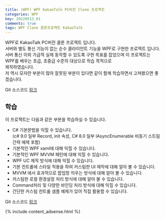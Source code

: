 ```yaml
---
title: (WPF) WPF KakaoTalk PC버전 Clone 프로젝트
categories: WPF
key: 20220513_01
comments: true
tags: WPF Clone 클론프로젝트 KakaoTalk
---
```

WPF로 KakaoTalk PC버전 클론 프로젝트 입니다. <br/>
서버와 별도 통신 기능이 없는 순수 클라이언트 기능을 WPF로 구현한 프로젝트 입니다. <br/>
서버 통신 이외 가급적 실제 동작할 수 있도록 구현 목표를 잡았으며 이 프로젝트는 WPF를 배우는 초급, 초중급 수준의 대상으로 학습 목적으로 <br/>
제작하였습니다. <br/>
저 역시 모자란 부분이 많아 잘못된 부분이 있다면 같이 함께 학습하면서 고쳐봤으면 좋겠습니다.

<!--more-->


Git 소스코드 [링크](https://github.com/tyeom/WPFKakaoTalk)

학습
-

이 프로젝트는 다음과 같은 부분을 학습하실 수 있습니다.<br/>

- C# 기본문법을 익힐 수 있습니다.<br/>
(c# 9.0 일부 Record,  init 속성, C# 8.0 일부 IAsyncEnumerable 비동기 스트림 간략 예제 포함)
- 기본적인 WPF xaml에 대해 익힐 수 있습니다.
- 기본적인 WPF MVVM 패턴에 대해 익힐 수 있습니다.
- WPF UC 제작 방식에 대해 익힐 수 있습니다.
- 기본 컨트롤에 스타일 적용을 하여 커스텀한 UI 제작에 대해 알아 볼 수 있습니다.
- MVVM 에서 효과적으로 팝업창 띄우는 방식에 대해 알아 볼 수 있습니다.
- 커스텀한 로컬 환경설정 처리 방식에 대해 알아 볼 수 있습니다.
- Command처리 및 다양한 바인딩 처리 방식에 대해 익힐 수 있습니다.
- 간단한 커스텀 컨트롤 샘플 예제가 있어 직접 활용할 수 있습니다.

Git 소스코드 [링크](https://github.com/tyeom/WPFKakaoTalk)

{% include content_adsense.html %}
